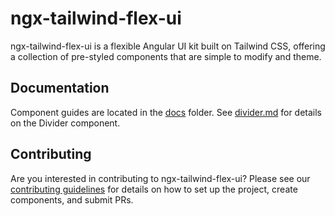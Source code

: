 # ngx-tailwind-flex-ui

ngx-tailwind-flex-ui is a flexible Angular UI kit built on Tailwind CSS, offering a collection of pre-styled components that are simple to modify and theme.

## Documentation

Component guides are located in the [docs](./docs) folder. See [divider.md](./docs/divider.md) for details on the Divider component.

## Contributing

Are you interested in contributing to ngx-tailwind-flex-ui? Please see our [contributing guidelines](./CONTRIBUTING.md) for details on how to set up the project, create components, and submit PRs.
